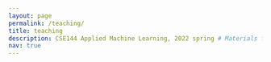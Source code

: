 ```yaml
---
layout: page
permalink: /teaching/
title: teaching
description: CSE144 Applied Machine Learning, 2022 spring # Materials for courses you taught. Replace this text with your description.
nav: true
---
```





